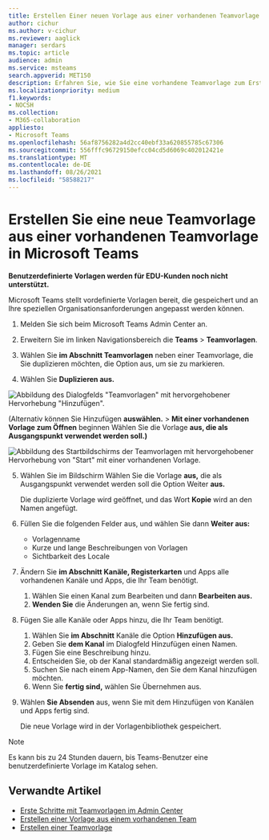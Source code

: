 ```yaml
---
title: Erstellen Einer neuen Vorlage aus einer vorhandenen Teamvorlage in Microsoft Teams
author: cichur
ms.author: v-cichur
ms.reviewer: aaglick
manager: serdars
ms.topic: article
audience: admin
ms.service: msteams
search.appverid: MET150
description: Erfahren Sie, wie Sie eine vorhandene Teamvorlage zum Erstellen einer neuen Teamvorlage in einem Microsoft Teams.
ms.localizationpriority: medium
f1.keywords:
- NOCSH
ms.collection:
- M365-collaboration
appliesto:
- Microsoft Teams
ms.openlocfilehash: 56af8756282a4d2cc40ebf33a620855785c67306
ms.sourcegitcommit: 556fffc96729150efcc04cd5d6069c402012421e
ms.translationtype: MT
ms.contentlocale: de-DE
ms.lasthandoff: 08/26/2021
ms.locfileid: "58588217"
---
```

# <a name="create-a-new-team-template-from-an-existing-team-template-in-microsoft-teams"></a>Erstellen Sie eine neue Teamvorlage aus einer vorhandenen Teamvorlage in Microsoft Teams

**Benutzerdefinierte Vorlagen werden für EDU-Kunden noch nicht unterstützt.**

Microsoft Teams stellt vordefinierte Vorlagen bereit, die gespeichert und an Ihre speziellen Organisationsanforderungen angepasst werden können.

1. Melden Sie sich beim Microsoft Teams Admin Center an.

2. Erweitern Sie im linken Navigationsbereich die **Teams**  >  **Teamvorlagen**.

3. Wählen Sie **im Abschnitt Teamvorlagen** neben einer Teamvorlage, die Sie duplizieren möchten, die Option aus, um sie zu markieren.

4. Wählen Sie **Duplizieren aus.**

![Abbildung des Dialogfelds "Teamvorlagen" mit hervorgehobener Hervorhebung "Hinzufügen".](media/template-duplicate.png)

(Alternativ können Sie Hinzufügen **auswählen.**  >  **Mit einer vorhandenen Vorlage zum Öffnen** beginnen Wählen Sie die Vorlage **aus, die als Ausgangspunkt verwendet werden soll.)**

![Abbildung des Startbildschirms der Teamvorlagen mit hervorgehobener Hervorhebung von "Start" mit einer vorhandenen Vorlage.](media/template-start-existing-template.png)

5. Wählen Sie im Bildschirm Wählen Sie die Vorlage **aus,** die als Ausgangspunkt verwendet werden soll die Option Weiter **aus.**

    Die duplizierte Vorlage wird geöffnet, und das Wort **Kopie** wird an den Namen angefügt.

6. Füllen Sie die folgenden Felder aus, und wählen Sie dann **Weiter aus:**
    - Vorlagenname
    - Kurze und lange Beschreibungen von Vorlagen
    - Sichtbarkeit des Locale  

7. Ändern Sie **im Abschnitt Kanäle, Registerkarten** und Apps alle vorhandenen Kanäle und Apps, die Ihr Team benötigt.

    1. Wählen Sie einen Kanal zum Bearbeiten und dann **Bearbeiten aus.**
    2. **Wenden Sie** die Änderungen an, wenn Sie fertig sind.

8. Fügen Sie alle Kanäle oder Apps hinzu, die Ihr Team benötigt.

    1. Wählen Sie **im Abschnitt** Kanäle die Option **Hinzufügen aus.**
    2. Geben Sie **dem Kanal** im Dialogfeld Hinzufügen einen Namen.
    3. Fügen Sie eine Beschreibung hinzu.
    4. Entscheiden Sie, ob der Kanal standardmäßig angezeigt werden soll.
    5. Suchen Sie nach einem App-Namen, den Sie dem Kanal hinzufügen möchten.
    6. Wenn Sie **fertig sind,** wählen Sie Übernehmen aus.

7. Wählen **Sie Absenden** aus, wenn Sie mit dem Hinzufügen von Kanälen und Apps fertig sind.

    Die neue Vorlage wird in der Vorlagenbibliothek gespeichert.

> [!Note]
> Es kann bis zu 24 Stunden dauern, bis Teams-Benutzer eine benutzerdefinierte Vorlage im Katalog sehen.

## <a name="related-articles"></a>Verwandte Artikel

- [Erste Schritte mit Teamvorlagen im Admin Center](get-started-with-teams-templates-in-the-admin-console.md)
- [Erstellen einer Vorlage aus einem vorhandenen Team](create-template-from-existing-team.md)
- [Erstellen einer Teamvorlage](create-a-team-template.md)